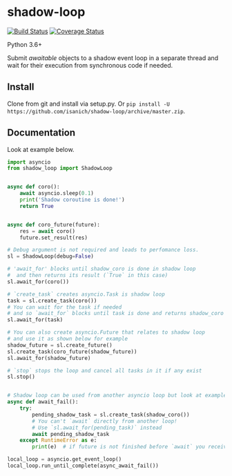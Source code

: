 # shadow-loop
[![Build Status](https://travis-ci.org/isanich/shadow-loop.svg?branch=master)](https://travis-ci.org/isanich/shadow-loop)
[![Coverage Status](https://coveralls.io/repos/github/isanich/shadow-loop/badge.svg?branch=master)](https://coveralls.io/github/isanich/shadow-loop?branch=master)

Python 3.6+

Submit _awaitable_ objects to a shadow event loop in a separate thread and wait for their execution from synchronous code if needed.

## Install
Clone from git and install via setup.py.
Or `pip install -U https://github.com/isanich/shadow-loop/archive/master.zip`.

## Documentation
Look at example below.
```py
import asyncio
from shadow_loop import ShadowLoop


async def coro():
    await asyncio.sleep(0.1)
    print('Shadow coroutine is done!')
    return True


async def coro_future(future):
    res = await coro()
    future.set_result(res)

# Debug argument is not required and leads to perfomance loss.
sl = ShadowLoop(debug=False)

# 'await_for' blocks until shadow_coro is done in shadow loop
#  and then returns its result (`True` in this case)
sl.await_for(coro())

# `create_task` creates asyncio.Task is shadow loop
task = sl.create_task(coro())
# You can wait for the task if needed
# and so `await_for` blocks until task is done and returns shadow_coro result (`True`)
sl.await_for(task)

# You can also create asyncio.Future that relates to shadow loop
# and use it as shown below for example
shadow_future = sl.create_future()
sl.create_task(coro_future(shadow_future))
sl.await_for(shadow_future)

# `stop` stops the loop and cancel all tasks in it if any exist
sl.stop()


# Shadow loop can be used from another asyncio loop but look at example below
async def await_fail():
    try:
        pending_shadow_task = sl.create_task(shadow_coro())
        # You can't `await` directly from another loop!
        # Use `sl.await_for(pending_task)` instead
        await pending_shadow_task
    except RuntimeError as e:
        print(e)  # if future is not finished before `await` you receive `RuntimeError`

local_loop = asyncio.get_event_loop()
local_loop.run_until_complete(async_await_fail())
```